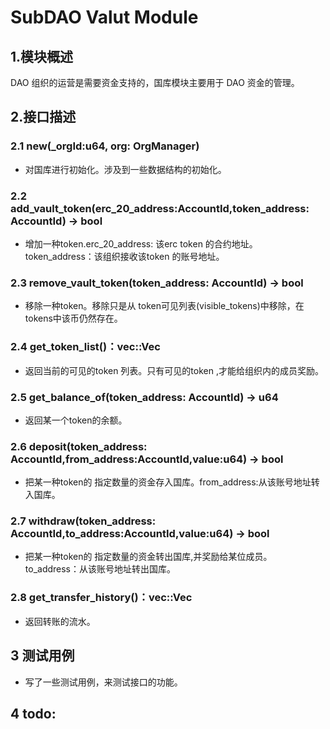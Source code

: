 # SubDAO Valut Module
## 1.模块概述
DAO 组织的运营是需要资金支持的，国库模块主要用于 DAO 资金的管理。

## 2.接口描述

### 2.1 new(_orgId:u64, org: OrgManager)
+ 对国库进行初始化。涉及到一些数据结构的初始化。

### 2.2 add_vault_token(erc_20_address:AccountId,token_address: AccountId) -> bool
+ 增加一种token.erc_20_address: 该erc token 的合约地址。token_address：该组织接收该token 的账号地址。

### 2.3 remove_vault_token(token_address: AccountId) -> bool
+ 移除一种token。移除只是从 token可见列表(visible_tokens)中移除，在tokens中该币仍然存在。

### 2.4 get_token_list()：vec::Vec<AccountId>
+ 返回当前的可见的token 列表。只有可见的token ,才能给组织内的成员奖励。

### 2.5 get_balance_of(token_address: AccountId) -> u64
+ 返回某一个token的余额。

### 2.6 deposit(token_address: AccountId,from_address:AccountId,value:u64) -> bool
+ 把某一种token的 指定数量的资金存入国库。from_address:从该账号地址转入国库。

### 2.7 withdraw(token_address: AccountId,to_address:AccountId,value:u64) -> bool
+ 把某一种token的 指定数量的资金转出国库,并奖励给某位成员。to_address：从该账号地址转出国库。

### 2.8 get_transfer_history()：vec::Vec<Transfer> 
+ 返回转账的流水。

## 3 测试用例
+ 写了一些测试用例，来测试接口的功能。

## 4  todo:


